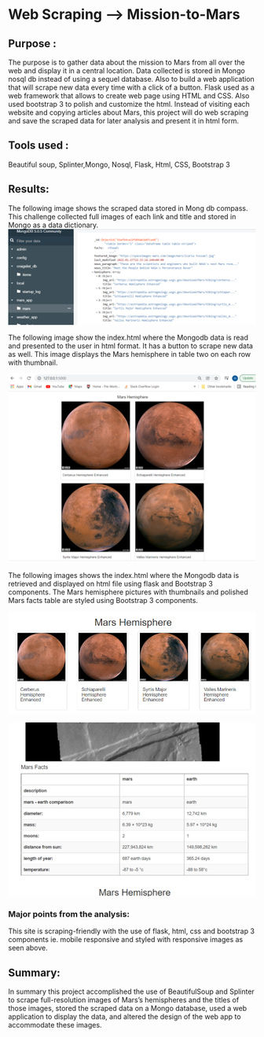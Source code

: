 # Web Scraping --> Mission-to-Mars
## Purpose :
The purpose is to gather data about the mission to Mars from all over the web and display it in a central location. Data collected is stored in Mongo nosql db instead of using a sequel database. Also to build a web application that will scrape new data every time with a click of a button. Flask used as a web framework that allows to create web page using HTML and CSS. Also used bootstrap 3 to polish and customize the html. 
Instead of visiting each website and copying articles about Mars, this project will do web scraping and save the scraped data for later analysis and present it in html form.
## Tools used :
Beautiful soup, Splinter,Mongo, Nosql, Flask, Html, CSS, Bootstrap 3
## Results: 
The following image shows the scraped data stored in Mong db compass. This challenge collected full images of each link and title and stored in Mongo as a data dictionary.
![This image shows the scraped data stored in Mongodb compass ](mongodb_stored_mars_data.PNG)

The following image show the index.html where the Mongodb data is read and presented to the user in html format. It has a button to scrape new data as well. This image displays the Mars hemisphere in table two on each row with thumbnail.

![This image shows the data read from Mongodb compass ](four_hemisphere_images.PNG)

The following images shows the index.html where the Mongodb data is retrieved and displayed on html file using flask and Bootstrap 3 components. The Mars hemisphere pictures with thumbnails and polished Mars facts table are styled using Bootstrap 3 components.

![This image shows the index.html using flask and Mongodb compass data and using Bootstrap 3 components ](hemisphere_images_column.PNG)

![This image shows the index.html using using Bootstrap 3 components to display the Mars facts table ](lower-case_marsfacts_table.PNG)

### Major points from the analysis:
This site is scraping-friendly with the use of flask, html, css and bootstrap 3 components ie. mobile responsive and styled with responsive images as seen above.

## Summary: 
In summary this project accomplished the use of BeautifulSoup and Splinter to scrape full-resolution images of Mars’s hemispheres and the titles of those images, stored the scraped data on a Mongo database, used a web application to display the data, and altered the design of the web app to accommodate these images.

